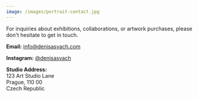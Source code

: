 ```yaml
---
image: /images/portrait-contact.jpg
---
```

For inquiries about exhibitions, collaborations, or artwork purchases, please don't hesitate to get in touch.

**Email:** [info@denisasvach.com](mailto:info@denisasvach.com)

**Instagram:** [@denisasvach](https://www.instagram.com/denisasvach)

**Studio Address:**\
123 Art Studio Lane\
Prague, 110 00\
Czech Republic
